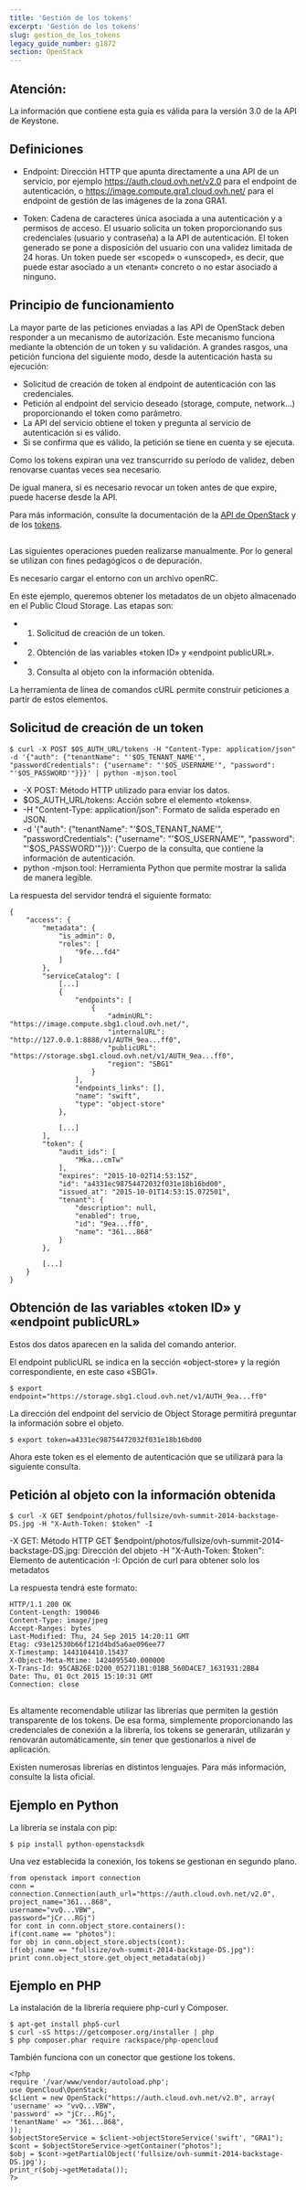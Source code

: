 ```yaml
---
title: 'Gestión de los tokens'
excerpt: 'Gestión de los tokens'
slug: gestion_de_los_tokens
legacy_guide_number: g1872
section: OpenStack
---
```


## 

## Atención:
La información que contiene esta guía es válida para la versión 3.0 de la API de Keystone.


## Definiciones

- Endpoint: Dirección HTTP que apunta directamente a una API de un servicio, por ejemplo https://auth.cloud.ovh.net/v2.0 para el endpoint de autenticación, o https://image.compute.gra1.cloud.ovh.net/ para el endpoint de gestión de las imágenes de la zona GRA1.

- Token: Cadena de caracteres única asociada a una autenticación y a permisos de acceso. El usuario solicita un token proporcionando sus credenciales (usuario y contraseña) a la API de autenticación. El token generado se pone a disposición del usuario con una validez limitada de 24 horas. Un token puede ser «scoped» o «unscoped», es decir, que puede estar asociado a un «tenant» concreto o no estar asociado a ninguno.




## Principio de funcionamiento
La mayor parte de las peticiones enviadas a las API de OpenStack deben responder a un mecanismo de autorización. Este mecanismo funciona mediante la obtención de un token y su validación. A grandes rasgos, una petición funciona del siguiente modo, desde la autenticación hasta su ejecución:


- Solicitud de creación de token al endpoint de autenticación con las credenciales.
- Petición al endpoint del servicio deseado (storage, compute, network...) proporcionando el token como parámetro.
- La API del servicio obtiene el token y pregunta al servicio de autenticación si es válido.
- Si se confirma que es válido, la petición se tiene en cuenta y se ejecuta.


Como los tokens expiran una vez transcurrido su período de validez, deben renovarse cuantas veces sea necesario.

De igual manera, si es necesario revocar un token antes de que expire, puede hacerse desde la API.

Para más información, consulte la documentación de la [API de OpenStack](http://docs.openstack.org/api/quick-start/content/) y de los [tokens](http://docs.openstack.org/security-guide/identity/tokens.html).


## 
Las siguientes operaciones pueden realizarse manualmente. Por lo general se utilizan con fines pedagógicos o de depuración.

Es necesario cargar el entorno con un archivo openRC.

En este ejemplo, queremos obtener los metadatos de un objeto almacenado en el Public Cloud Storage. Las etapas son:


- 1. Solicitud de creación de un token.
- 2. Obtención de las variables «token ID» y «endpoint publicURL».
- 3. Consulta al objeto con la información obtenida.


La herramienta de línea de comandos cURL permite construir peticiones a partir de estos elementos.


## Solicitud de creación de un token

```
$ curl -X POST $OS_AUTH_URL/tokens -H "Content-Type: application/json" -d '{"auth": {"tenantName": "'$OS_TENANT_NAME'", "passwordCredentials": {"username": "'$OS_USERNAME'", "password": "'$OS_PASSWORD'"}}}' | python -mjson.tool
```



- -X POST: Método HTTP utilizado para enviar los datos.
- $OS_AUTH_URL/tokens: Acción sobre el elemento «tokens».
- -H "Content-Type: application/json": Formato de salida esperado en JSON.
- -d '{"auth": {"tenantName": "'$OS_TENANT_NAME'", "passwordCredentials": {"username": "'$OS_USERNAME'", "password": "'$OS_PASSWORD'"}}}': Cuerpo de la consulta, que contiene la información de autenticación.
- python -mjson.tool: Herramienta Python que permite mostrar la salida de manera legible.


La respuesta del servidor tendrá el siguiente formato:


```
{
    "access": {
        "metadata": {
            "is_admin": 0,
            "roles": [
                "9fe...fd4"
            ]
        },
        "serviceCatalog": [
            [...]
            {
                "endpoints": [
                    {
                        "adminURL": "https://image.compute.sbg1.cloud.ovh.net/",
                        "internalURL": "http://127.0.0.1:8888/v1/AUTH_9ea...ff0",
                        "publicURL": "https://storage.sbg1.cloud.ovh.net/v1/AUTH_9ea...ff0",
                        "region": "SBG1"
                    }
                ],
                "endpoints_links": [],
                "name": "swift",
                "type": "object-store"
            },

            [...]
        ],
        "token": {
            "audit_ids": [
                "Mka...cmTw"
            ],
            "expires": "2015-10-02T14:53:15Z",
            "id": "a4331ec98754472032f031e18b16bd00",
            "issued_at": "2015-10-01T14:53:15.072501",
            "tenant": {
                "description": null,
                "enabled": true,
                "id": "9ea...ff0",
                "name": "361...868"
            }
        },

        [...]
    }
}
```




## Obtención de las variables «token ID» y «endpoint publicURL»
Estos dos datos aparecen en la salida del comando anterior.

El endpoint publicURL se indica en la sección «object-store» y la región correspondiente, en este caso «SBG1».


```
$ export endpoint="https://storage.sbg1.cloud.ovh.net/v1/AUTH_9ea...ff0"
```


La dirección del endpoint del servicio de Object Storage permitirá preguntar la información sobre el objeto.


```
$ export token=a4331ec98754472032f031e18b16bd00
```


Ahora este token es el elemento de autenticación que se utilizará para la siguiente consulta.


## Petición al objeto con la información obtenida

```
$ curl -X GET $endpoint/photos/fullsize/ovh-summit-2014-backstage-DS.jpg -H "X-Auth-Token: $token" -I
```


-X GET: Método HTTP GET
$endpoint/photos/fullsize/ovh-summit-2014-backstage-DS.jpg: Dirección del objeto
-H "X-Auth-Token: $token": Elemento de autenticación
-I: Opción de curl para obtener solo los metadatos

La respuesta tendrá este formato:


```
HTTP/1.1 200 OK
Content-Length: 190046
Content-Type: image/jpeg
Accept-Ranges: bytes
Last-Modified: Thu, 24 Sep 2015 14:20:11 GMT
Etag: c93e12530b66f121d4bd5a6ae096ee77
X-Timestamp: 1443104410.15437
X-Object-Meta-Mtime: 1424095540.000000
X-Trans-Id: 95CAB26E:D200_052711B1:01BB_560D4CE7_1631931:2BB4
Date: Thu, 01 Oct 2015 15:10:31 GMT
Connection: close
```




## 
Es altamente recomendable utilizar las librerías que permiten la gestión transparente de los tokens. De esa forma, simplemente proporcionando las credenciales de conexión a la librería, los tokens se generarán, utilizarán y renovarán automáticamente, sin tener que gestionarlos a nivel de aplicación.

Existen numerosas librerías en distintos lenguajes. Para más información, consulte la lista oficial.


## Ejemplo en Python
La librería se instala con pip:


```
$ pip install python-openstacksdk
```


Una vez establecida la conexión, los tokens se gestionan en segundo plano.


```
from openstack import connection
conn = connection.Connection(auth_url="https://auth.cloud.ovh.net/v2.0",
project_name="361...868",
username="vvQ...VBW",
password="jCr...RGj")
for cont in conn.object_store.containers():
if(cont.name == "photos"):
for obj in conn.object_store.objects(cont):
if(obj.name == "fullsize/ovh-summit-2014-backstage-DS.jpg"):
print conn.object_store.get_object_metadata(obj)
```




## Ejemplo en PHP
La instalación de la librería requiere php-curl y Composer.


```
$ apt-get install php5-curl
$ curl -sS https://getcomposer.org/installer | php
$ php composer.phar require rackspace/php-opencloud
```


También funciona con un conector que gestione los tokens.


```
<?php
require '/var/www/vendor/autoload.php';
use OpenCloud\OpenStack;
$client = new OpenStack("https://auth.cloud.ovh.net/v2.0", array(
'username' => "vvQ...VBW",
'password' => "jCr...RGj",
'tenantName' => "361...868",
));
$objectStoreService = $client->objectStoreService('swift', "GRA1");
$cont = $objectStoreService->getContainer("photos");
$obj = $cont->getPartialObject('fullsize/ovh-summit-2014-backstage-DS.jpg');
print_r($obj->getMetadata());
?>
```




## 
 


